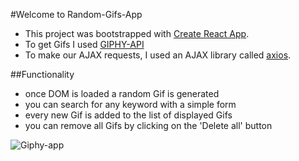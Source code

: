 #Welcome to Random-Gifs-App

- This project was bootstrapped with [Create React App](https://github.com/facebookincubator/create-react-app).
- To get Gifs I used [GIPHY-API](https://github.com/Giphy/GiphyAPI)
- To make our AJAX requests, I used an AJAX library called [axios](https://github.com/mzabriskie/axios).


##Functionality
- once DOM is loaded a random Gif is generated
- you can search for any keyword with a simple form
- every new Gif is added to the list of displayed Gifs
- you can remove all Gifs by clicking on the 'Delete all' button

![Giphy-app](/Users/Polina/Desktop/giphy-app/public/giphy-app.png)